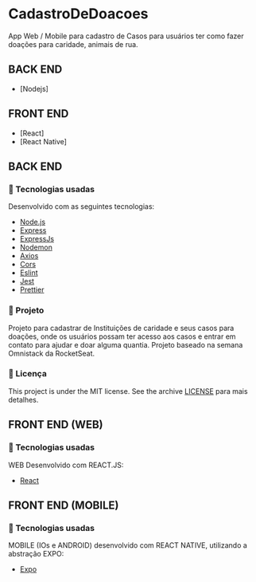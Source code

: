 # CadastroDeDoacoes
App Web / Mobile para cadastro de Casos para usuários ter como fazer doações para caridade, animais de rua.


## BACK END
- [Nodejs] 


## FRONT END
- [React] 
- [React Native] 


## BACK END
### :rocket: Tecnologias usadas
Desenvolvido com as seguintes tecnologias:
- [Node.js](https://nodejs.org/en/)
- [Express](https://expressjs.com/pt-br/)
- [ExpressJs](https://expressjs.com/pt-br/)
- [Nodemon](https://www.npmjs.com/package/nodemon)
- [Axios](https://www.npmjs.com/package/axios)
- [Cors](https://www.npmjs.com/package/cors)
- [Eslint](https://www.npmjs.com/package/eslint)
- [Jest](https://www.npmjs.com/package/jest)
- [Prettier](https://www.npmjs.com/package/prettier)


### :muscle: Projeto
Projeto para cadastrar de Instituições de caridade e seus casos para doações, onde os usuários possam ter acesso aos casos e entrar em contato para ajudar e doar alguma quantia. Projeto baseado na semana Omnistack da RocketSeat.


### :memo: Licença
This project is under the MIT license. See the archive [LICENSE](LICENSE.md) para mais detalhes.


## FRONT END (WEB)
### :rocket: Tecnologias usadas
WEB Desenvolvido com REACT.JS:
- [React](https://pt-br.reactjs.org/)


## FRONT END (MOBILE)
### :rocket: Tecnologias usadas
MOBILE (IOs e ANDROID) desenvolvido com REACT NATIVE, utilizando a abstração EXPO:
- [Expo](https://expo.io/)

